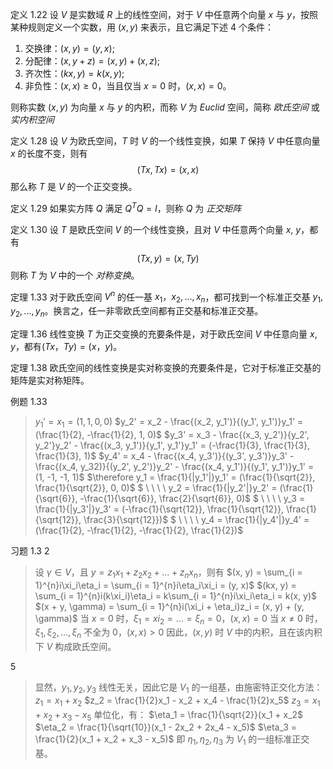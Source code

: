 定义 $1.22$
设 $V$ 是实数域 $R$ 上的线性空间，对于 $V$ 中任意两个向量 $x$ 与 $y$，按照某种规则定义一个实数，用 $(x, y)$ 来表示，且它满足下述 $4$ 个条件：
1. 交换律：$(x, y) = (y, x)$;
2. 分配律：$(x, y + z) = (x, y) + (x, z)$;
3. 齐次性：$(kx, y) = k(x, y)$;
4. 非负性：$(x, x) \geq 0$，当且仅当 $x = 0$ 时，$(x, x) = 0$。

则称实数 $(x, y)$ 为向量 $x$ 与 $y$ 的内积，而称 $V$ 为 $Euclid$ 空间，简称 $欧氏空间$ 或 $实内积空间$

定义 $1.28$
设 $V$ 为欧氏空间，$T$ 时 $V$ 的一个线性变换，如果 $T$ 保持 $V$ 中任意向量 $x$ 的长度不变，则有 $$(Tx, Tx) = (x, x)$$
那么称 $T$ 是 $V$ 的一个正交变换。

定义 $1.29$
如果实方阵 $Q$ 满足 $Q^TQ = I$，则称 $Q$ 为 $正交矩阵$

定义 $1.30$
设 $T$ 是欧氏空间 $V$ 的一个线性变换，且对 $V$ 中任意两个向量 $x$, $y$，都有 $$(Tx, y) = (x, Ty)$$ 则称 $T$ 为 $V$ 中的一个 $对称变换$。

定理 $1.33$
对于欧氏空间 $V^n$ 的任一基 $x_1，x_2, ..., x_n$，都可找到一个标准正交基 $y_1, y_2, ..., y_n$。换言之，任一非零欧氏空间都有正交基和标准正交基。

定理 $1.36$
线性变换 $T$ 为正交变换的充要条件是，对于欧氏空间 $V$ 中任意向量 $x$, $y$，都有$(Tx，Ty)= (x，y)$。

定理 $1.38$
欧氏空间的线性变换是实对称变换的充要条件是，它对于标准正交基的矩阵是实对称矩阵。

例题 $1.33$
> $y_1' = x_1 = (1, 1, 0, 0)$
> $y_2' = x_2 - \frac{(x_2, y_1')}{(y_1', y_1')}y_1' = (\frac{1}{2}, -\frac{1}{2}, 1, 0)$
> $y_3' = x_3 - \frac{(x_3, y_2')}{y_2', y_2'}y_2' - \frac{(x_3, y_1')}{y_1', y_1'}y_1' = (-\frac{1}{3}, \frac{1}{3}, \frac{1}{3}, 1)$
> $y_4' = x_4 - \frac{(x_4, y_3')}{(y_3', y_3')}y_3' - \frac{(x_4, y_32)}{(y_2', y_2')}y_2' - \frac{(x_4, y_1')}{(y_1', y_1')}y_1' = (1, -1, -1, 1)$
> $\therefore y_1 = \frac{1}{|y_1'|}y_1' = (\frac{1}{\sqrt{2}}, \frac{1}{\sqrt{2}}, 0, 0)$
> $ \ \ \ \ y_2 = \frac{1}{|y_2'|}y_2' = (\frac{1}{\sqrt{6}}, -\frac{1}{\sqrt{6}}, \frac{2}{\sqrt{6}}, 0)$
> $ \ \ \ \ y_3 = \frac{1}{|y_3'|}y_3' = (-\frac{1}{\sqrt{12}}, \frac{1}{\sqrt{12}}, \frac{1}{\sqrt{12}}, \frac{3}{\sqrt{12}})$
> $ \ \ \ \ y_4 = \frac{1}{|y_4'|}y_4' = (\frac{1}{2}, -\frac{1}{2}, -\frac{1}{2}, \frac{1}{2})$

习题 $1.3$
$2$
> 设 $\gamma \in V$，且 $y = z_1x_1 + z_2x_2 + \dots + z_nx_n$，则有
> $(x, y) = \sum_{i = 1}^{n}i\xi_i\eta_i = \sum_{i = 1}^{n}i\eta_i\xi_i = (y, x)$
> $(kx, y) = \sum_{i = 1}^{n}i(k\xi_i)\eta_i = k\sum_{i =  1}^{n}i\xi_i\eta_i = k(x, y)$
> $(x + y, \gamma) = \sum_{i = 1}^{n}i(\xi_i + \eta_i)z_i = (x, y) + (y, \gamma)$
> 当 $x = 0$ 时，$\xi_1 = xi_2 = \dots = \xi_n = 0$，$(x, x) = 0$
> 当 $x \ne 0$ 时，$\xi_1, \xi_2, \dots ,\xi_n$ 不全为 $0$，$(x, x) > 0$
> 因此，$(x, y)$ 时 $V$ 中的内积，且在该内积下 $V$ 构成欧氏空间。

$5$
> 显然，$y_1, y_2, y_3$ 线性无关，因此它是 $V_1$ 的一组基，由施密特正交化方法：
> $z_1 = x_1 + x_2$
> $z_2 = \frac{1}{2}x_1 - x_2 + x_4 - \frac{1}{2}x_5$
> $z_3 = x_1 + x_2 + x_3 - x_5$
> 单位化，有：
> $\eta_1 = \frac{1}{\sqrt{2}}(x_1 + x_2$
> $\eta_2 = \frac{1}{\sqrt{10}}(x_1 - 2x_2 + 2x_4 - x_5)$
> $\eta_3 = \frac{1}{2}(x_1 + x_2 + x_3 - x_5)$
> 即 $\eta_1, \eta_2, \eta_3$ 为 $V_1$ 的一组标准正交基。